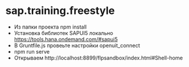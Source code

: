 # sap.training.freestyle

* Из папки проекта npm install
* Установка библиотек SAPUI5 локально https://tools.hana.ondemand.com/#sapui5
* В Gruntfile.js провеьте настройки openuit_connect
* npm run serve
* Открываем http://localhost:8899/flpsandbox/index.html#Shell-home
